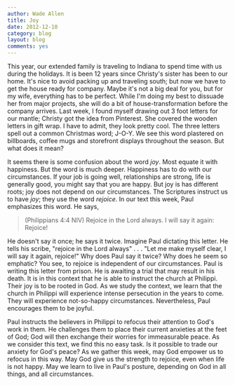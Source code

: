 ```yaml
---
author: Wade Allen
title: Joy
date: 2012-12-10
category: blog
layout: blog
comments: yes
---
```


This year, our extended family is traveling to Indiana to spend time with us during the holidays. It is been 12 years since Christy's sister has been to our home. It's nice to avoid packing up and traveling south; but now we have to get the house ready for company. Maybe it's not a big deal for you, but for my wife, everything has to be perfect. While I'm doing my best to dissuade her from major projects, she will do a bit of house-transformation before the company arrives. Last week, I found myself drawing out 3 foot letters for our mantle; Christy got the idea from Pinterest. She covered the wooden letters in gift wrap. I have to admit, they look pretty cool. The three letters spell out a common Christmas word; J-O-Y. We see this word plastered on billboards, coffee mugs and storefront displays throughout the season. But what does it mean?

It seems there is some confusion about the word *joy*. Most equate it with happiness. But the word is much deeper. Happiness has to do with our circumstances. If your job is going well, relationships are strong, life is generally good, you might say that you are happy. But joy is has different roots; joy does not depend on our circumstances. The Scriptures instruct us to have *joy*; they use the word *rejoice*. In our text this week, Paul emphasizes this word. He says,

>(Philippians 4:4 NIV) Rejoice in the Lord always. I will say it again: Rejoice!

He doesn't say it once; he says it twice. Imagine Paul dictating this letter. He tells his scribe, "rejoice in the Lord always" . . . "Let me make myself clear, I will say it again, rejoice!" Why does Paul say it twice? Why does he seem so emphatic? You see, to rejoice is independent of our circumstances. Paul is writing this letter from prison. He is awaiting a trial that may result in his death. It is in this context that he is able to instruct the church at Philippi. Their joy is to be rooted in God. As we study the context, we learn that the church in Philippi will experience intense persecution in the years to come. They will experience not-so-happy circumstances. Nevertheless, Paul encourages them to be joyful.

Paul instructs the believers in Philippi to refocus their attention to God's work in them. He challenges them to place their current anxieties at the feet of God; God will then exchange their worries for immeasurable peace. As we consider this text, we find this no easy task. Is it possible to trade our anxiety for God's peace? As we gather this week, may God empower us to refocus in this way. May God give us the strength to rejoice, even when life is not happy. May we learn to live in Paul's posture, depending on God in all things, and all circumstances.